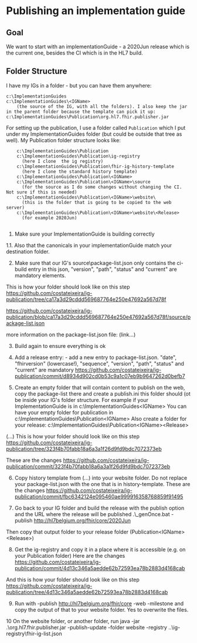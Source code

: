 # Publishing an implementation guide


## Goal
We want to start with an implementationGuide - a 2020Jun release which is the current one, besides the CI which is in the HL7 build. 


## Folder Structure
I have my IGs in a folder - but you can have them anywhere:
```
c:\ImplementationGuides
c:\ImplementationGuides\<IGName> 
    (the source of the IG, with all the folders). I also keep the jar in the parent folder because the template can pick it up:
c:\ImplementationGuides\Publication\org.hl7.fhir.publisher.jar
```


For setting up the publication, I use a folder called `Publication` which I put under my ImplementationGuides folder (but could be outside that tree as well).
My Publication folder structure looks like:

```
    c:\ImplementationGuides\Publication
    c:\ImplementationGuides\Publication\ig-registry
      (here I clone  the ig registry)
    c:\ImplementationGuides\Publication\fhir-ig-history-template
      (here I clone the standard history template)
    c:\ImplementationGuides\Publication\<IGName>
    c:\ImplementationGuides\Publication\<IGName>\source
      (for the source as I do some changes without changing the CI. Not sure if this is needed)
    c:\ImplementationGuides\Publication\<IGName>\website\
      (this is the folder that is going to be copied to the web server)
    c:\ImplementationGuides\Publication\<IGName>\website\<Release>
      (for example 2020Jun)
      
```



1. Make sure your ImplementationGuide is building correctly

1.1. Also that the canonicals in your implementationGuide match your destination folder.

2. Make sure that our IG's source\package-list.json only contains the ci-build entry 
 in this json, "version", "path", "status" and "current" are mandatory elements.

This is how your folder should look like on this step
https://github.com/costateixeira/ig-publication/tree/ca17a3d29cddd569687764e250e47692a567d78f

https://github.com/costateixeira/ig-publication/blob/ca17a3d29cddd569687764e250e47692a567d78f/source/package-list.json

more information on the package-list.json file: (link...)

3. Build again to ensure everything is ok
4. Add a release entry: - add a new entry to package-list.json. 
"date", "fhirversion" (lowercase!), "sequence", "version", "path", "status" and "current" are mandatory
https://github.com/costateixeira/ig-publication/commit/d8934d902cd0b53c9a1c07eb9b9647262d0befb7

5. Create an empty folder that will contain content to publish on the web, copy the package-list there and create a publish.ini
this folder should (ot be inside your IG's folder structure. For example if your ImplementationGuide is in
    c:\ImplementationGuides\<IGName>
You can have your empty folder for publication in 
    c:\ImplementationGuides\Publication\<IGName>
Also create a folder for your release: 
    c:\ImplementationGuides\Publication\<IGName>\<Release>

(...)
This is how your folder should look like on this step
https://github.com/costateixeira/ig-publication/tree/323f4b70fabb18a6a3a1f26d9fd9bdc7072373eb

These are the changes
https://github.com/costateixeira/ig-publication/commit/323f4b70fabb18a6a3a1f26d9fd9bdc7072373eb

6. Copy history template from (...) into your website folder. Do not replace your package-list.json with the one that is in history-template.
These are the changes
https://github.com/costateixeira/ig-publication/commit/fbc6342124e095460ae999916358768859f91495

7. Go back to your IG folder and build the release with the publish option and the URL where the release will be published
.\\_genOnce.bat -publish http://hl7belgium.org/fhir/core/2020Jun

Then copy that output folder to your release folder (Publication\<IGName>\<Release>)


8. Get the ig-registry and copy it in a place where it is accessible (e.g. on your Publication folder)
Here are the changes
https://github.com/costateixeira/ig-publication/commit/4d13c346a5aedde62b72593ea78b2883d4168cab

And this is how your folder should look like on this step
https://github.com/costateixeira/ig-publication/tree/4d13c346a5aedde62b72593ea78b2883d4168cab


9. Run with -publish http://hl7belgium.org/fhir/core -web -milestone and copy the output of that to your website folder. Yes to overwrite the files.



10 On the website folder, or another folder, run
java -jar .\org.hl7.fhir.publisher.jar -publish-update -folder website -registry ..\ig-registry\fhir-ig-list.json

